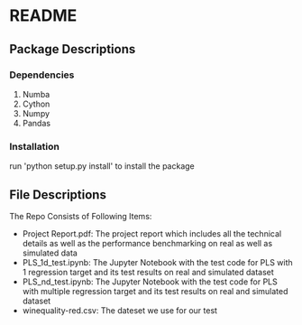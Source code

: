 # README

## Package Descriptions

### Dependencies
1. Numba
2. Cython 
3. Numpy
4. Pandas

### Installation 

run 'python setup.py install' to install the package

## File Descriptions

The Repo Consists of Following Items: 

- Project Report.pdf: The project report which includes all the technical details as well as the performance benchmarking on real as well as simulated data
- PLS_1d_test.ipynb: The Jupyter Notebook with the test code for PLS with 1 regression target and its test results on real and simulated dataset
- PLS_nd_test.ipynb: The Jupyter Notebook with the test code for PLS with multiple regression target and its test results on real and simulated dataset
- winequality-red.csv: The dateset we use for our test

